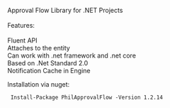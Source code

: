 Approval Flow Library for .NET Projects\
\
Features:\
\
Fluent API\
Attaches to the entity\
Can work with .net framework and .net core\
Based on .Net Standard 2.0\
Notification Cache in Engine

Installation via nuget:
```
 Install-Package PhilApprovalFlow -Version 1.2.14
```
